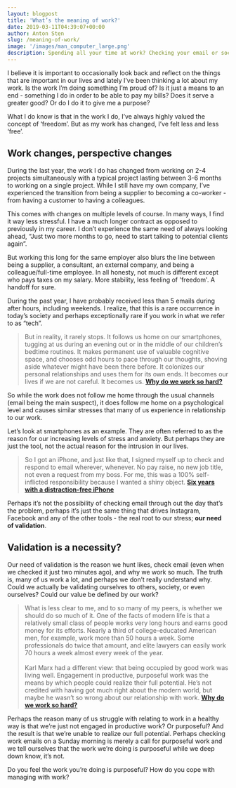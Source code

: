 ```yaml
---
layout: blogpost
title: 'What’s the meaning of work?'
date: 2019-03-11T04:39:07+00:00
author: Anton Sten
slug: /meaning-of-work/
image: '/images/man_computer_large.png'
description: Spending all your time at work? Checking your email or social media too often? Wonder why? I may have the answer.
---
```


I believe it is important to occasionally look back and reflect on the things that are important in our lives and lately I’ve been thinking a lot about my work. Is the work I’m doing something I’m proud of? Is it just a means to an end - something I do in order to be able to pay my bills? Does it serve a greater good? Or do I do it to give me a purpose?

What I do know is that in the work I do, I’ve always highly valued the concept of ‘freedom’. But as my work has changed, I’ve felt less and less ‘free’.

## Work changes, perspective changes

During the last year, the work I do has changed from working on 2-4 projects simultaneously with a typical project lasting between 3-6 months to working on a single project. While I still have my own company, I’ve experienced the transition from being a supplier to becoming a co-worker - from having a customer to having a colleagues.

This comes with changes on multiple levels of course. In many ways, I find it way less stressful. I have a much longer contract as opposed to previously in my career. I don’t experience the same need of always looking ahead, “Just two more months to go, need to start talking to potential clients again”.

But working this long for the same employer also blurs the line between being a supplier, a consultant, an external company, and being a colleague/full-time employee. In all honesty, not much is different except who pays taxes on my salary. More stability, less feeling of 'freedom'. A handoff for sure.

During the past year, I have probably received less than 5 emails during after hours, including weekends. I realize, that this is a rare occurrence in today’s society and perhaps exceptionally rare if you work in what we refer to as “tech”.

>But in reality, it rarely stops. It follows us home on our smartphones, tugging at us during an evening out or in the middle of our children’s bedtime routines. It makes permanent use of valuable cognitive space, and chooses odd hours to pace through our thoughts, shoving aside whatever might have been there before. It colonizes our personal relationships and uses them for its own ends. It becomes our lives if we are not careful. It becomes us. **[Why do we work so hard?](https://www.1843magazine.com/features/why-do-we-work-so-hard)**

So while the work does not follow me home through the usual channels (email being the main suspect), it does follow me home on a psychological level and causes similar stresses that many of us experience in relationship to our work.

Let’s look at smartphones as an example. They are often referred to as the reason for our increasing levels of stress and anxiety. But perhaps they are just the tool, not the actual reason for the intrusion in our lives.

>So I got an iPhone, and just like that, I signed myself up to check and respond to email wherever, whenever. No pay raise, no new job title, not even a request from my boss. For me, this was a 100% self-inflicted responsibility because I wanted a shiny object.
**[Six years with a distraction-free iPhone](https://medium.com/s/story/six-years-with-a-distraction-free-iphone-8cf5eb4f97e3)**

Perhaps it’s not the possibility of checking email through out the day that’s the problem, perhaps it’s just the same thing that drives Instagram, Facebook and any of the other tools - the real root to our stress; __our need of validation__.

## Validation is a necessity?

Our need of validation is the reason we hunt likes, check email (even when we checked it just two minutes ago), and why we work so much. The truth is, many of us work a lot, and perhaps we don’t really understand why. Could we actually be validating ourselves to others, society, or even ourselves? Could our value be defined by our work?

>What is less clear to me, and to so many of my peers, is whether we should do so much of it. One of the facts of modern life is that a relatively small class of people works very long hours and earns good money for its efforts. Nearly a third of college-educated American men, for example, work more than 50 hours a week. Some professionals do twice that amount, and elite lawyers can easily work 70 hours a week almost every week of the year.<br /><br />
Karl Marx had a different view: that being occupied by good work was living well. Engagement in productive, purposeful work was the means by which people could realize their full potential. He’s not credited with having got much right about the modern world, but maybe he wasn’t so wrong about our relationship with work.
**[Why do we work so hard?](https://www.1843magazine.com/features/why-do-we-work-so-hard)**

Perhaps the reason many of us struggle with relating to work in a healthy way is that we’re just not engaged in productive work? Or purposeful? And the result is that we’re unable to realize our full potential. Perhaps checking work emails on a Sunday morning is merely a call for purposeful work and we tell ourselves that the work we’re doing is purposeful while we deep down know, it’s not.

Do you feel the work you’re doing is purposeful? How do you cope with managing with work?
